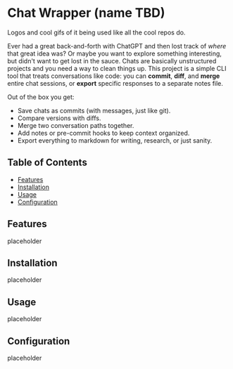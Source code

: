 # Chat Wrapper (name TBD)

Logos and cool gifs of it being used like all the cool repos do.

Ever had a great back-and-forth with ChatGPT and then lost track of _where_ that great idea was? Or maybe you want to explore something interesting, but didn't want to get lost in the sauce. Chats are basically unstructured projects and you need a way to clean things up.
This project is a simple CLI tool that treats conversations like code: you can **commit**, **diff**, and **merge** entire chat sessions, or **export** specific responses to a separate notes file.

Out of the box you get:

- Save chats as commits (with messages, just like git).
- Compare versions with diffs.
- Merge two conversation paths together.
- Add notes or pre-commit hooks to keep context organized.
- Export everything to markdown for writing, research, or just sanity.

## Table of Contents

- [Features](#features)
- [Installation](#installation)
- [Usage](#usage)
- [Configuration](#configuration)

## Features

placeholder

## Installation

placeholder

## Usage

placeholder

## Configuration

placeholder
